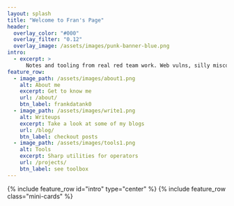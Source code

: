 ```yaml
---
layout: splash
title: "Welcome to Fran's Page"
header:
  overlay_color: "#000"
  overlay_filter: "0.12"
  overlay_image: /assets/images/punk-banner-blue.png
intro:
  - excerpt: >
      Notes and tooling from real red team work. Web vulns, silly misconfigs, recon, weird services.
feature_row:
  - image_path: /assets/images/about1.png
    alt: About me
    excerpt: Get to know me
    url: /about/
    btn_label: frankdatank0
  - image_path: /assets/images/write1.png
    alt: Writeups
    excerpt: Take a look at some of my blogs 
    url: /blog/
    btn_label: checkout posts
  - image_path: /assets/images/tools1.png
    alt: Tools
    excerpt: Sharp utilities for operators
    url: /projects/
    btn_label: see toolbox
---
```


{% include feature_row id="intro" type="center" %}
{% include feature_row class="mini-cards" %}

